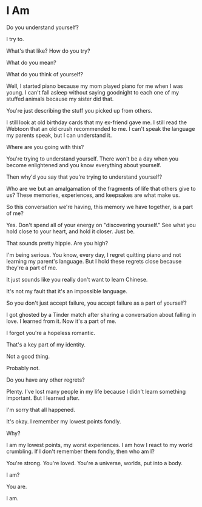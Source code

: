 # I Am

Do you understand yourself?

I try to.

What's that like? How do you try?

What do you mean?

What do you think of yourself?

Well, I started piano because my mom played piano for me when I was young. I can't fall asleep without saying goodnight to each one of my stuffed animals because my sister did that.

You're just describing the stuff you picked up from others.

I still look at old birthday cards that my ex-friend gave me. I still read the Webtoon that an old crush recommended to me. I can't speak the language my parents speak, but I can understand it.

Where are you going with this?

You're trying to understand yourself. There won't be a day when you become enlightened and you know everything about yourself.

Then why'd you say that you're trying to understand yourself?

Who are we but an amalgamation of the fragments of life that others give to us? These memories, experiences, and keepsakes are what make us.

So this conversation we're having, this memory we have together, is a part of me?

Yes. Don't spend all of your energy on "discovering yourself." See what you hold close to your heart, and hold it closer. Just be.

That sounds pretty hippie. Are you high?

I'm being serious. You know, every day, I regret quitting piano and not learning my parent's language. But I hold these regrets close because they're a part of me.

It just sounds like you really don't want to learn Chinese.

It's not my fault that it's an impossible language.

So you don't just accept failure, you accept failure as a part of yourself?

I got ghosted by a Tinder match after sharing a conversation about falling in love. I learned from it. Now it's a part of me.

I forgot you're a hopeless romantic.

That's a key part of my identity.

Not a good thing.

Probably not.

Do you have any other regrets?

Plenty. I've lost many people in my life because I didn't learn something important. But I learned after.

I'm sorry that all happened.

It's okay. I remember my lowest points fondly.

Why?

I am my lowest points, my worst experiences. I am how I react to my world crumbling. If I don't remember them fondly, then who am I?

You're strong. You're loved. You're a universe, worlds, put into a body.

I am?

You are.

I am.
